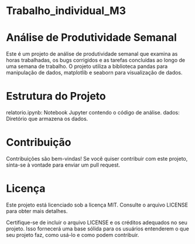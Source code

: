 # Trabalho_individual_M3

# Análise de Produtividade Semanal
Este é um projeto de análise de produtividade semanal que examina as horas trabalhadas, os bugs corrigidos e as tarefas concluídas ao longo de uma semana de trabalho. O projeto utiliza a biblioteca pandas para manipulação de dados, matplotlib e seaborn para visualização de dados.
# Estrutura do Projeto

relatorio.ipynb: Notebook Jupyter contendo o código de análise.
dados: Diretório que armazena os dados.

# Contribuição
Contribuições são bem-vindas! Se você quiser contribuir com este projeto, sinta-se à vontade para enviar um pull request.

# Licença
Este projeto está licenciado sob a licença MIT. Consulte o arquivo LICENSE para obter mais detalhes.

Certifique-se de incluir o arquivo LICENSE e os créditos adequados no seu projeto. Isso fornecerá uma base sólida para os usuários entenderem o que seu projeto faz, como usá-lo e como podem contribuir.
